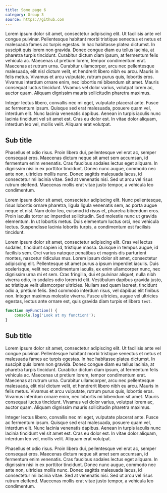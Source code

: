 ```yaml
---
title: Some page 6
category: Group 3
source: https://github.com
---
```


Lorem ipsum dolor sit amet, consectetur adipiscing elit. Ut facilisis ante vel congue pulvinar. Pellentesque habitant morbi tristique senectus et netus et malesuada fames ac turpis egestas. In hac habitasse platea dictumst. In suscipit quis lorem non gravida. Donec congue diam eu tellus lacinia, at pharetra turpis tincidunt. Curabitur dictum diam ipsum, at fermentum felis vehicula ac. Maecenas ut pretium lorem, tempor condimentum erat. Maecenas at rutrum urna. Curabitur ullamcorper, arcu nec pellentesque malesuada, elit nisl dictum velit, et hendrerit libero nibh eu arcu. Mauris in felis metus. Vivamus et arcu vulputate, rutrum purus quis, lobortis eros. Vivamus interdum ornare enim, nec lobortis mi bibendum sit amet. Mauris consequat luctus tincidunt. Vivamus vel dolor varius, volutpat lorem ac, auctor quam. Aliquam dignissim mauris sollicitudin pharetra maximus.

Integer lectus libero, convallis nec mi eget, vulputate placerat ante. Fusce ac fermentum ipsum. Quisque sed erat malesuada, posuere quam vel, interdum elit. Nunc lacinia venenatis dapibus. Aenean in turpis iaculis nunc lacinia tincidunt vel sit amet est. Cras eu dolor est. In vitae dolor aliquam, interdum leo vel, mollis velit. Aliquam erat volutpat.

## Sub title

Phasellus et odio risus. Proin libero dui, pellentesque vel erat ac, semper consequat eros. Maecenas dictum neque sit amet sem accumsan, id fermentum enim venenatis. Cras faucibus sodales lectus eget aliquam. In dignissim nisi in ex porttitor tincidunt. Donec nunc augue, commodo nec ante non, ultricies mollis nunc. Donec sagittis malesuada lacus, id consectetur mi lacinia vitae. Sed at venenatis nisi. Sed ut arcu vel risus rutrum eleifend. Maecenas mollis erat vitae justo tempor, a vehicula leo condimentum.

Lorem ipsum dolor sit amet, consectetur adipiscing elit. Nunc pellentesque, risus lobortis ornare pharetra, ligula ligula venenatis sem, ac porta augue neque et nisl. Nam dolor leo, euismod id risus et, pharetra bibendum eros. Proin iaculis tortor ac imperdiet sollicitudin. Sed molestie nunc ut gravida elementum. In ut lobortis metus. Duis elementum luctus orci, nec vehicula lectus. Suspendisse lacinia lobortis turpis, a condimentum est facilisis tincidunt.

Lorem ipsum dolor sit amet, consectetur adipiscing elit. Cras vel lectus sodales, tincidunt sapien id, tristique massa. Quisque in tempus augue, id facilisis sem. Orci varius natoque penatibus et magnis dis parturient montes, nascetur ridiculus mus. Lorem ipsum dolor sit amet, consectetur adipiscing elit. Pellentesque sit amet purus a ipsum imperdiet iaculis. Duis scelerisque, velit nec condimentum iaculis, ex enim ullamcorper nunc, nec dignissim urna mi et sem. Cras fringilla, dui et pulvinar aliquet, nulla nibh viverra odio, in sodales odio lorem id elit. Vestibulum dapibus gravida justo, ac tristique velit ullamcorper ultricies. Nullam sed quam laoreet, tincidunt odio a, pretium felis. Sed commodo interdum risus, vel dapibus elit finibus non. Integer maximus molestie viverra. Fusce ultricies, augue vel ultricies egestas, lectus ante ornare est, quis gravida diam turpis et libero `test`.

```js
function myFunction() {
	console.log('Look at my function!');
}
```

## Sub title

Lorem ipsum dolor sit amet, consectetur adipiscing elit. Ut facilisis ante vel congue pulvinar. Pellentesque habitant morbi tristique senectus et netus et malesuada fames ac turpis egestas. In hac habitasse platea dictumst. In suscipit quis lorem non gravida. Donec congue diam eu tellus lacinia, at pharetra turpis tincidunt. Curabitur dictum diam ipsum, at fermentum felis vehicula ac. Maecenas ut pretium lorem, tempor condimentum erat. Maecenas at rutrum urna. Curabitur ullamcorper, arcu nec pellentesque malesuada, elit nisl dictum velit, et hendrerit libero nibh eu arcu. Mauris in felis metus. Vivamus et arcu vulputate, rutrum purus quis, lobortis eros. Vivamus interdum ornare enim, nec lobortis mi bibendum sit amet. Mauris consequat luctus tincidunt. Vivamus vel dolor varius, volutpat lorem ac, auctor quam. Aliquam dignissim mauris sollicitudin pharetra maximus.

Integer lectus libero, convallis nec mi eget, vulputate placerat ante. Fusce ac fermentum ipsum. Quisque sed erat malesuada, posuere quam vel, interdum elit. Nunc lacinia venenatis dapibus. Aenean in turpis iaculis nunc lacinia tincidunt vel sit amet est. Cras eu dolor est. In vitae dolor aliquam, interdum leo vel, mollis velit. Aliquam erat volutpat.

Phasellus et odio risus. Proin libero dui, pellentesque vel erat ac, semper consequat eros. Maecenas dictum neque sit amet sem accumsan, id fermentum enim venenatis. Cras faucibus sodales lectus eget aliquam. In dignissim nisi in ex porttitor tincidunt. Donec nunc augue, commodo nec ante non, ultricies mollis nunc. Donec sagittis malesuada lacus, id consectetur mi lacinia vitae. Sed at venenatis nisi. Sed ut arcu vel risus rutrum eleifend. Maecenas mollis erat vitae justo tempor, a vehicula leo condimentum.
